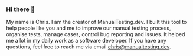 ### Hi there 👋

My name is Chris. I am the creator of ManualTesting.dev. I built this tool to help people like you and me to improve our manual testing process, organise tests, manage cases, control bug reporting and issues. It helped me a lot in my daily work as a software developer. If you have any questions, feel free to reach me via email chris@manualtesting.dev.

<!--
**chriswitko/chriswitko** is a ✨ _special_ ✨ repository because its `README.md` (this file) appears on your GitHub profile.

Here are some ideas to get you started:

- 🔭 I’m currently working on ...
- 🌱 I’m currently learning ...
- 👯 I’m looking to collaborate on ...
- 🤔 I’m looking for help with ...
- 💬 Ask me about ...
- 📫 How to reach me: ...
- 😄 Pronouns: ...
- ⚡ Fun fact: ...
-->
